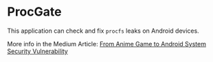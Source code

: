 # ProcGate
This application can check and fix `procfs` leaks on Android devices.

More info in the Medium Article: [From Anime Game to Android System Security Vulnerability](https://medium.com/@topjohnwu/from-anime-game-to-android-system-security-vulnerability-9b955a182f20)
